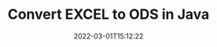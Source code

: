 ---
############################# Static ############################
layout: "auto-gen-conversion"
date: 2022-03-01T15:12:22
draft: false
otherformats: csv dif epub fods htm html json mht mhtml ods pdf sxc tex tsv xlam xls xlsb xlsm xlsx xlt xltm xltx xml xps
breadcrumb: EXCEL to ODS in Java

############################# Head ############################
head_title: "Convert EXCEL to ODS in Java"
head_description: "EXCEL to ODS conversion in Java with a few lines of code. Convert over 160 file formats using the GroupDocs Document Conversion API for Java."

############################# Header ############################
title: "Convert EXCEL to ODS in Java"
description: "EXCEL to ODS conversion with a few lines of Java code"
bg_image: "https://cms.admin.containerize.com/templates/aspose/App_Themes/V3/images/bg/header1.png"
bg_overlay: false
button:
    enable: true

############################# SubMenu ############################
submenu:
    enable: true

    left:
        img_alt: "GroupDocs.Conversion for Java"
        image: "https://cms.admin.containerize.com/templates/groupdocs/images/product-logos/90x90-noborder/groupdocs-conversion-java.png"
        product: "GroupDocs.Conversion"
        platform: "Java"

    

############################# About ############################
about:
    enable: true
    title: "About GroupDocs.Conversion for Java API"
    content: |
        [GroupDocs.Conversion for Java](https://products.groupdocs.com/conversion/java/) is an advanced file format conversion API for converting between popular image and document formats such as Microsoft Office, OpenDocument, PDF, HTML, email, CAD. and much more with just a few lines of code. The native API automatically detects the formats of the original documents and offers many options for customizing the converted documents. Along with the function of extracting information from a document, it also supports caching of the conversion results to the local disk by default. However, any type of cache storage can be supported by implementing the appropriate interfaces - Amazon S3, Dropbox, Google Drive, Windows Azure, Reddis, or any others.
    

overview:
    enable: true
    content: |
        Convert your EXCEL files to ODS files in Java. It only takes a couple of lines of Java code on any platform of your choice, such as Windows, Linux, macOS.
        You can try converting EXCEL to ODS for free and evaluate the quality of the conversion results.
        Along with simple file conversion scripts, you can try more sophisticated options for loading the EXCEL source file and storing the ODS output.
        
        For example, for the source file EXCEL, you can use the following upload options:

        * automatic detection of the file format;
        * specify a password for protected files (if the file format supports it);
        * replace missing fonts to preserve the appearance of the document.

        There are also advanced conversion options for the ODS file:

        * convert a specific page of a document or a range of pages;
        * add a watermark to the converted ODS.

        Once the conversion is complete, you can save the ODS file to your local file path or to any third party storage such as FTP, Amazon S3, Google Drive, Dropbox etc.
        Please note - to convert EXCEL to ODS, you do not need to install any additional software, such as MS Office, Open Office, Adobe Acrobat Reader etc. 


############################# Steps ############################
steps:
    enable: true
    title_left: "Steps to Convert EXCEL to ODS in Java"
    content_left: |
        [GroupDocs.Conversion](https://products.groupdocs.com/conversion/java/) allows developers to easily convert a EXCEL file to ODS with a few lines of code.

        * Create a new instance of the Converter class and upload the file EXCEL with the full path
        * Set ConvertOptions for document type to ODS.
        * Call the convert() method and pass the document name (full path) and format (ODS) as a parameter
        
    title_right: "System Requirements"
    content_right: |
        Basic conversion using GroupDocs.Conversion for the Java API can be done with just a few lines of code. Our APIs are supported on all major platforms and operating systems. Before executing the code below, make sure you have the following prerequisites installed on your system.

        * Operating systems: Microsoft Windows, Linux, MacOS
        * Development environment: NetBeans, Intellij IDEA, Eclipse, etc.
        * Java runtime: J2SE 6.0 and above
        * Get the latest GroupDocs.Conversion for Java from [Maven](https://repository.groupdocs.com/webapp/#/artifacts/browse/tree/General/repo/com/groupdocs/groupdocs-conversion)
        
    code: |
        ```java
        // Load source file EXCEL for conversion
        Converter converter = new Converter("input.excel");
        // Prepare conversion options for target format ODS
        ConvertOptions convertOptions = new FileType().fromExtension("ods").getConvertOptions();
        // Convert to ODS format
        converter.convert("output.ods", convertOptions);
        
        ```
        
demos:
    enable: true
    title: "EXCEL to ODS Live Demo"
    content: |
       Convert EXCEL to ODS now by visiting the [GroupDocs.Conversion App](https://products.groupdocs.app/conversion/family) website. The free demo has the following benefits
       

more_formats:
    enable: true
    title: "Other supported EXCEL conversions in Java"
    content: "You can also convert EXCEL to many other file formats. Please see the list below."
       
       
back_to_top:
    enable: true
---